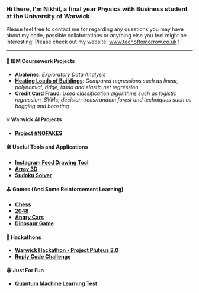 ### Hi there, I'm Nikhil, a final year Physics with Business student at the University of Warwick
Please feel free to contact me for regarding any questions you may have about my code, possible collaborations or anything else you feel might be interesting!
Please check out my website: www.techoftomorrow.co.uk !

---
#### 📜 IBM Coursework Projects
- **[Abalones](../../../IBM-EDA-for-ML)**: *Exploratory Data Analysis*
- **[Heating Loads of Buildings](../../../IBM-Supervised-Learning-Regression)**: *Compared regressions such as linear, polynomial, ridge, lasso and elastic net regression*
- **[Credit Card Fraud](../../../Credit-Card-Fraud-Classification)**: *Used classification algorithms such as logistic regression, SVMs, decision trees/random forest and techniques such as bagging and boosting*

#### 💡 Warwick AI Projects
- **[Project #NOFAKES](../../../../peterfazekas1999/-nofakes-project )**

#### 🛠️ Useful Tools and Applications
- **[Instagram Feed Drawing Tool](../../../Instagram-Feed-Drawing-Tool)**
- **[Array 3D](../../../Array3D)**
- **[Sudoku Solver](../../../Sudoku-Solver)**

#### 🕹️ Games (And Some Reinforcement Learning)
- **[Chess](../../../Chess)**
- **[2048](../../../2048)**
- **[Angry Cars](../../../Angry-Cars-v2)**
- **[Dinosaur Game](../../../Dino-RL)**

#### 🏁 Hackathons
- **[Warwick Hackathon - Project Pluteus 2.0](../../../../jjethwa13/WarwickHackathon)**
- **[Reply Code Challenge](../../../ReplyCodeChallenge)**

#### 😀 Just For Fun
- **[Quantum Machine Learning Test](../../../Quantum-Machine-Learning-Test)**
<!--
**Nikhil-Khetani/Nikhil-Khetani** is a ✨ _special_ ✨ repository because its `README.md` (this file) appears on your GitHub profile.

Here are some ideas to get you started:

- 🔭 I’m currently working on ...
- 🌱 I’m currently learning ...
- 👯 I’m looking to collaborate on ...
- 🤔 I’m looking for help with ...
- 💬 Ask me about ...
- 📫 How to reach me: ...
- ⚡ Fun fact: ...
-->
